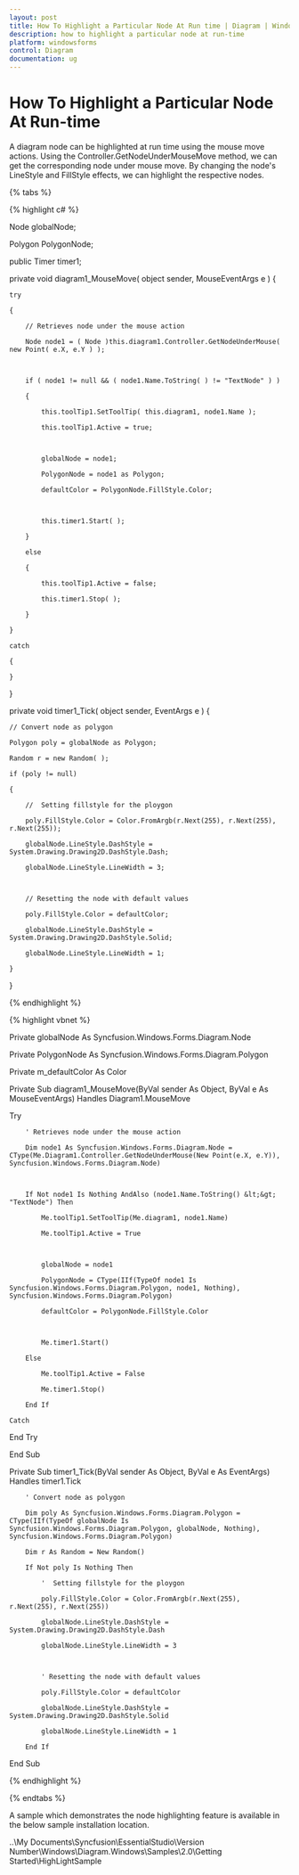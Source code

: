 ```yaml
---
layout: post
title: How To Highlight a Particular Node At Run time | Diagram | Windows Forms | Syncfusion®
description: how to highlight a particular node at run-time
platform: windowsforms
control: Diagram
documentation: ug
---
```


# How To Highlight a Particular Node At Run-time

A diagram node can be highlighted at run time using the mouse move actions. Using the Controller.GetNodeUnderMouseMove method, we can get the corresponding node under mouse move. By changing the node's LineStyle and FillStyle effects, we can highlight the respective nodes.

{% tabs %}

{% highlight c# %}

Node globalNode;

Polygon PolygonNode;

public Timer timer1;

private void diagram1_MouseMove( object sender, MouseEventArgs e ) {

    try

    {

        // Retrieves node under the mouse action

        Node node1 = ( Node )this.diagram1.Controller.GetNodeUnderMouse( new Point( e.X, e.Y ) );



        if ( node1 != null && ( node1.Name.ToString( ) != "TextNode" ) )

        {

            this.toolTip1.SetToolTip( this.diagram1, node1.Name );

            this.toolTip1.Active = true;



            globalNode = node1;

            PolygonNode = node1 as Polygon;

            defaultColor = PolygonNode.FillStyle.Color;



            this.timer1.Start( );

        }

        else

        {

            this.toolTip1.Active = false;

            this.timer1.Stop( );

        }

    }

    catch

    {

    }

}

private void timer1_Tick( object sender, EventArgs e ) {

    // Convert node as polygon

    Polygon poly = globalNode as Polygon;

    Random r = new Random( );

    if (poly != null)

    {

        //  Setting fillstyle for the ploygon

        poly.FillStyle.Color = Color.FromArgb(r.Next(255), r.Next(255), r.Next(255));

        globalNode.LineStyle.DashStyle = System.Drawing.Drawing2D.DashStyle.Dash;

        globalNode.LineStyle.LineWidth = 3;



        // Resetting the node with default values

        poly.FillStyle.Color = defaultColor;

        globalNode.LineStyle.DashStyle = System.Drawing.Drawing2D.DashStyle.Solid;

        globalNode.LineStyle.LineWidth = 1;

    }

}

{% endhighlight %}

{% highlight vbnet %}

Private globalNode As Syncfusion.Windows.Forms.Diagram.Node

Private PolygonNode As Syncfusion.Windows.Forms.Diagram.Polygon

Private m_defaultColor As Color

Private Sub diagram1_MouseMove(ByVal sender As Object, ByVal e As MouseEventArgs) Handles Diagram1.MouseMove

Try

		' Retrieves node under the mouse action

		Dim node1 As Syncfusion.Windows.Forms.Diagram.Node = CType(Me.Diagram1.Controller.GetNodeUnderMouse(New Point(e.X, e.Y)), Syncfusion.Windows.Forms.Diagram.Node)



		If Not node1 Is Nothing AndAlso (node1.Name.ToString() &lt;&gt; "TextNode") Then

			Me.toolTip1.SetToolTip(Me.diagram1, node1.Name)

			Me.toolTip1.Active = True



			globalNode = node1

			PolygonNode = CType(IIf(TypeOf node1 Is Syncfusion.Windows.Forms.Diagram.Polygon, node1, Nothing), Syncfusion.Windows.Forms.Diagram.Polygon)

			defaultColor = PolygonNode.FillStyle.Color



			Me.timer1.Start()

		Else

			Me.toolTip1.Active = False

			Me.timer1.Stop()

		End If

	Catch

End Try

End Sub

Private Sub timer1_Tick(ByVal sender As Object, ByVal e As EventArgs) Handles timer1.Tick

        ' Convert node as polygon

        Dim poly As Syncfusion.Windows.Forms.Diagram.Polygon = CType(IIf(TypeOf globalNode Is Syncfusion.Windows.Forms.Diagram.Polygon, globalNode, Nothing), Syncfusion.Windows.Forms.Diagram.Polygon)

        Dim r As Random = New Random()

        If Not poly Is Nothing Then

            '  Setting fillstyle for the ploygon

            poly.FillStyle.Color = Color.FromArgb(r.Next(255), r.Next(255), r.Next(255))

            globalNode.LineStyle.DashStyle = System.Drawing.Drawing2D.DashStyle.Dash

            globalNode.LineStyle.LineWidth = 3



            ' Resetting the node with default values

            poly.FillStyle.Color = defaultColor

            globalNode.LineStyle.DashStyle = System.Drawing.Drawing2D.DashStyle.Solid

            globalNode.LineStyle.LineWidth = 1

        End If

End Sub

{% endhighlight %}

{% endtabs %}

A sample which demonstrates the node highlighting feature is available in the below sample installation location.

..\My Documents\Syncfusion\EssentialStudio\Version Number\Windows\Diagram.Windows\Samples\2.0\Getting Started\HighLightSample


